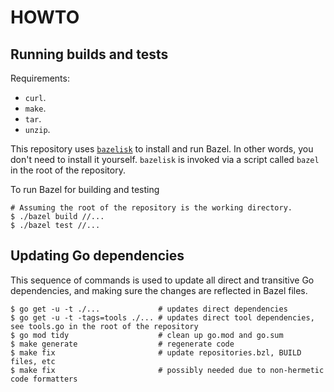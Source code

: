 # HOWTO

## Running builds and tests

Requirements:

*   `curl`.
*   `make`.
*   `tar`.
*   `unzip`.

This repository uses [`bazelisk`](https://github.com/bazelbuild/bazelisk) to install and run Bazel. In other words, you don't need to install it yourself. `bazelisk` is invoked via a script called `bazel` in the root of the repository.

To run Bazel for building and testing

```shell
# Assuming the root of the repository is the working directory.
$ ./bazel build //...
$ ./bazel test //...
```

## Updating Go dependencies

This sequence of commands is used to update all direct and transitive Go dependencies, and making sure the changes are reflected in Bazel files.

```shell
$ go get -u -t ./...             # updates direct dependencies
$ go get -u -t -tags=tools ./... # updates direct tool dependencies, see tools.go in the root of the repository
$ go mod tidy                    # clean up go.mod and go.sum
$ make generate                  # regenerate code
$ make fix                       # update repositories.bzl, BUILD files, etc
$ make fix                       # possibly needed due to non-hermetic code formatters
```
